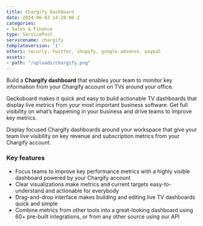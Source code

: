 ```yaml
---
title: Chargify Dashboard
date: 2014-06-03 14:28:00 Z
categories:
- Sales & Finance
type: ServicePost
servicename: chargify
templateversion: '1'
others: recurly, twitter, shopify, google-adsense, paypal
assets:
- path: "/uploads/chargify.png"
---
```


Build a **Chargify dashboard** that enables your team to monitor key information from your Chargify account on TVs around your office.

Geckoboard makes it quick and easy to build actionable TV dashboards that display live metrics from your most important business software. Get full visibility on what’s happening in your business and drive teams to improve key metrics. 

Display focused Chargify dashboards around your workspace that give your team live visibility on key revenue and subscription metrics from your Chargify account. 


<div class="useful-resources widget-main__inner">
<h3>Key features</h3>
<ul class="resources-links">
<li><span>Focus teams to improve key performance metrics with a highly visible dashboard powered by your Chargify account</span></li>
<li><span>Clear visualizations make metrics and current targets easy-to-understand and actionable for everybody</span></li>
<li><span>Drag-and-drop interface makes building and editing live TV dashboards quick and simple</span></li>
<li><span>Combine metrics from other tools into a great-looking dashboard using 60+ pre-built integrations, or from any other source using our API</span></li>
</ul>
</div>
